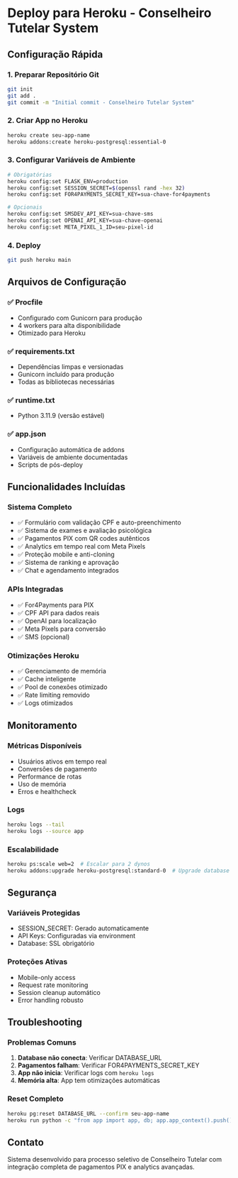 # Deploy para Heroku - Conselheiro Tutelar System

## Configuração Rápida

### 1. Preparar Repositório Git
```bash
git init
git add .
git commit -m "Initial commit - Conselheiro Tutelar System"
```

### 2. Criar App no Heroku
```bash
heroku create seu-app-name
heroku addons:create heroku-postgresql:essential-0
```

### 3. Configurar Variáveis de Ambiente
```bash
# Obrigatórias
heroku config:set FLASK_ENV=production
heroku config:set SESSION_SECRET=$(openssl rand -hex 32)
heroku config:set FOR4PAYMENTS_SECRET_KEY=sua-chave-for4payments

# Opcionais
heroku config:set SMSDEV_API_KEY=sua-chave-sms
heroku config:set OPENAI_API_KEY=sua-chave-openai
heroku config:set META_PIXEL_1_ID=seu-pixel-id
```

### 4. Deploy
```bash
git push heroku main
```

## Arquivos de Configuração

### ✅ Procfile
- Configurado com Gunicorn para produção
- 4 workers para alta disponibilidade
- Otimizado para Heroku

### ✅ requirements.txt
- Dependências limpas e versionadas
- Gunicorn incluído para produção
- Todas as bibliotecas necessárias

### ✅ runtime.txt
- Python 3.11.9 (versão estável)

### ✅ app.json
- Configuração automática de addons
- Variáveis de ambiente documentadas
- Scripts de pós-deploy

## Funcionalidades Incluídas

### Sistema Completo
- ✅ Formulário com validação CPF e auto-preenchimento
- ✅ Sistema de exames e avaliação psicológica  
- ✅ Pagamentos PIX com QR codes autênticos
- ✅ Analytics em tempo real com Meta Pixels
- ✅ Proteção mobile e anti-cloning
- ✅ Sistema de ranking e aprovação
- ✅ Chat e agendamento integrados

### APIs Integradas
- ✅ For4Payments para PIX
- ✅ CPF API para dados reais
- ✅ OpenAI para localização
- ✅ Meta Pixels para conversão
- ✅ SMS (opcional)

### Otimizações Heroku
- ✅ Gerenciamento de memória
- ✅ Cache inteligente
- ✅ Pool de conexões otimizado
- ✅ Rate limiting removido
- ✅ Logs otimizados

## Monitoramento

### Métricas Disponíveis
- Usuários ativos em tempo real
- Conversões de pagamento
- Performance de rotas
- Uso de memória
- Erros e healthcheck

### Logs
```bash
heroku logs --tail
heroku logs --source app
```

### Escalabilidade
```bash
heroku ps:scale web=2  # Escalar para 2 dynos
heroku addons:upgrade heroku-postgresql:standard-0  # Upgrade database
```

## Segurança

### Variáveis Protegidas
- SESSION_SECRET: Gerado automaticamente
- API Keys: Configuradas via environment
- Database: SSL obrigatório

### Proteções Ativas
- Mobile-only access
- Request rate monitoring
- Session cleanup automático
- Error handling robusto

## Troubleshooting

### Problemas Comuns
1. **Database não conecta**: Verificar DATABASE_URL
2. **Pagamentos falham**: Verificar FOR4PAYMENTS_SECRET_KEY
3. **App não inicia**: Verificar logs com `heroku logs`
4. **Memória alta**: App tem otimizações automáticas

### Reset Completo
```bash
heroku pg:reset DATABASE_URL --confirm seu-app-name
heroku run python -c "from app import app, db; app.app_context().push(); db.create_all()"
```

## Contato
Sistema desenvolvido para processo seletivo de Conselheiro Tutelar com integração completa de pagamentos PIX e analytics avançadas.